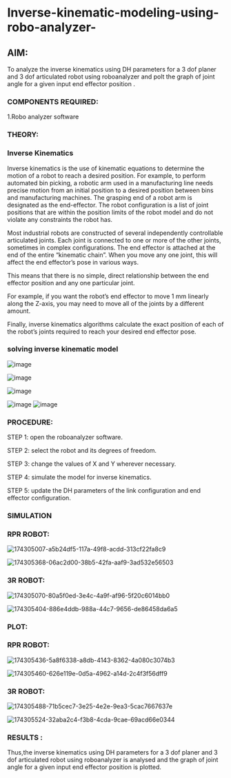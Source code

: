 # Inverse-kinematic-modeling-using-robo-analyzer-

 
## AIM: 
To analyze the inverse kinematics using DH parameters for a 3 dof planer and 3 dof articulated robot using roboanalyzer and polt the graph of joint angle for a given  input end effector position .


### COMPONENTS REQUIRED:
1.Robo analyzer software  


### THEORY: 
  
### Inverse Kinematics
 

Inverse kinematics is the use of kinematic equations to determine the motion of a robot to reach a desired position. For example, to perform automated bin picking, a robotic arm used in a manufacturing line needs precise motion from an initial position to a desired position between bins and manufacturing machines. The grasping end of a robot arm is designated as the end-effector. The robot configuration is a list of joint positions that are within the position limits of the robot model and do not violate any constraints the robot has.

 Most industrial robots are constructed of several independently controllable articulated joints. Each joint is connected to one or more of the other joints, sometimes in complex configurations. The end effector is attached at the end of the entire “kinematic chain”. When you move any one joint, this will affect the end effector’s pose in various ways.

This means that there is no simple, direct relationship between the end effector position and any one particular joint.

For example, if you want the robot’s end effector to move 1 mm linearly along the Z-axis, you may need to move all of the joints by a different amount.

Finally, inverse kinematics algorithms calculate the exact position of each of the robot’s joints required to reach your desired end effector pose.

### solving inverse kinematic model 
![image](https://user-images.githubusercontent.com/36288975/170622829-3fe97ef7-8ef1-44af-afae-b0954871aa0c.png)


![image](https://user-images.githubusercontent.com/36288975/170622902-f48fd9c7-f2ec-4fd5-904b-ea51be8298c3.png)

![image](https://user-images.githubusercontent.com/36288975/170622934-a3fd7f77-7eb2-4408-b66d-d6e3adbd1f99.png)

![image](https://user-images.githubusercontent.com/36288975/170622982-9c4d8b23-1563-4e17-9616-87bcc4f4501d.png)
![image](https://user-images.githubusercontent.com/36288975/170623020-f27efc12-bb58-4f62-840d-af544ac6689e.png)

### PROCEDURE:
STEP 1:
open the roboanalyzer software.

STEP 2:
select the robot and its degrees of freedom.

STEP 3:
change the values of X and Y wherever necessary.

STEP 4:
simulate the model for inverse kinematics.

STEP 5:
update the DH parameters of the link configuration and end effector configuration.

### SIMULATION 
### RPR ROBOT:
![174305007-a5b24df5-117a-49f8-acdd-313cf22fa8c9](https://user-images.githubusercontent.com/93427201/204089081-de19064e-c6c4-405c-8210-2e6ee9b0533a.png)

![174305368-06ac2d00-38b5-42fa-aaf9-3ad532e56503](https://user-images.githubusercontent.com/93427201/204089086-6f7e5076-9fa2-494b-8312-c97a120c34bf.png)

### 3R ROBOT:
![174305070-80a5f0ed-3e4c-4a9f-af96-5f20c6014bb0](https://user-images.githubusercontent.com/93427201/204089096-bd017e45-e241-43f1-a7e1-e62af7e3a05d.png)

![174305404-886e4ddb-988a-44c7-9656-de86458da6a5](https://user-images.githubusercontent.com/93427201/204089103-4a9312ba-ed01-46f1-8965-0b9b512dcbd3.png)

### PLOT:
### RPR ROBOT:
![174305436-5a8f6338-a8db-4143-8362-4a080c3074b3](https://user-images.githubusercontent.com/93427201/204089183-1e65cfa0-a46d-4b49-a76a-afcacce1c669.png)

![174305460-626e119e-0d5a-4962-a14d-2c4f3f56dff9](https://user-images.githubusercontent.com/93427201/204089196-e827dfb8-733e-47d5-969c-3733c7aad121.png)


### 3R ROBOT:
![174305488-71b5cec7-3e25-4e2e-9ea3-5cac7667637e](https://user-images.githubusercontent.com/93427201/204089215-47f16f98-2053-4743-a4c6-2bf66b365151.png)

![174305524-32aba2c4-f3b8-4cda-9cae-69acd66e0344](https://user-images.githubusercontent.com/93427201/204089224-9c94ab2e-868a-4f2c-aa2b-446cca80ac9a.png)


### RESULTS :  
Thus,the inverse kinematics using DH parameters for a 3 dof planer and 3 dof articulated robot using roboanalyzer is analysed and the graph of joint angle for a given input end effector position is plotted.
